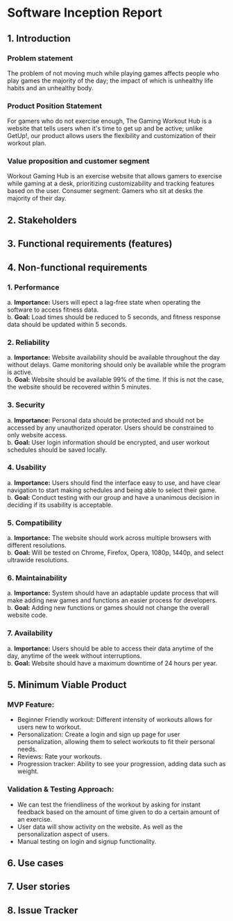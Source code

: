 # Software Inception Report  

## 1. Introduction 

### Problem statement
The problem of not moving much while playing games affects people who play games the majority of the day; the impact of which is unhealthy life habits and an unhealthy body.

### Product Position Statement
For gamers who do not exercise enough, The Gaming Workout Hub is a website that tells users when it's time to get up and be active; unlike GetUp!, our product allows users the flexibility and customization of their workout plan.

### Value proposition and customer segment
Workout Gaming Hub is an exercise website that allows gamers to exercise while gaming at a desk, prioritizing customizability and tracking features based on the user.
Consumer segment: Gamers who sit at desks the majority of their day.



## 2. Stakeholders



## 3. Functional requirements (features)



## 4. Non-functional requirements

### 1. Performance  
  a. **Importance:** Users will epect a lag-free state when operating the software to access fitness data.  
  b. **Goal:** Load times should be reduced to 5 seconds, and fitness response data should be updated within 5 seconds.  
  
### 2. Reliability  
  a. **Importance:** Website availability should be available throughout the day without delays. Game monitoring should only be available while the program is active.  
  b. **Goal:** Website should be available 99% of the time. If this is not the case, the website should be recovered within 5 minutes.  

### 3. Security
  a. **Importance:** Personal data should be protected and should not be accessed by any unauthorized operator. Users should be constrained to only website access.  
  b. **Goal:** User login information should be encrypted, and user workout schedules should be saved locally.  

### 4. Usability
  a. **Importance:** Users should find the interface easy to use, and have clear navigation to start making schedules and being able to select their game.  
  b. **Goal:** Conduct testing with our group and have a unanimous decision in deciding if its usability is acceptable.  

### 5. Compatibility
  a. **Importance:** The website should work across multiple browsers with different resolutions.  
  b. **Goal:** Will be tested on Chrome, Firefox, Opera, 1080p, 1440p, and select ultrawide resolutions.  

### 6. Maintainability
  a. **Importance:** System should have an adaptable update process that will make adding new games and functions an easier process for developers.  
  b. **Goal:** Adding new functions or games should not change the overall website code.  

### 7. Availability
  a. **Importance:** Users should be able to access their data anytime of the day, anytime of the week without interruptions.  
  b. **Goal:** Website should have a maximum downtime of 24 hours per year.  

## 5. Minimum Viable Product


### MVP Feature:

* Beginner Friendly workout: Different intensity of workouts allows for users new to workout.
* Personalization: Create a login and sign up page for user personalization, allowing them to select workouts to fit their personal needs.
* Reviews: Rate your workouts.
* Progression tracker: Ability to see your progression, adding data such as weight.
  
### Validation & Testing Approach:

* We can test the friendliness  of the workout by asking for instant feedback based on the amount of time given to do a certain amount of an exercise.
* User data will show activity on the website. As well as the personalization aspect of users.
* Manual testing on login and signup functionality.

## 6. Use cases


## 7. User stories


## 8. Issue Tracker
